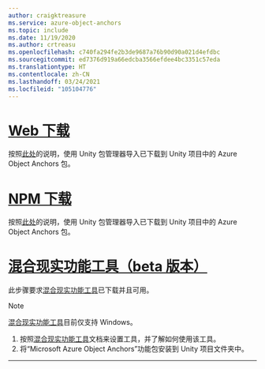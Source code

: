 ```yaml
---
author: craigktreasure
ms.service: azure-object-anchors
ms.topic: include
ms.date: 11/19/2020
ms.author: crtreasu
ms.openlocfilehash: c740fa294fe2b3de9687a76b90d90a021d4efdbc
ms.sourcegitcommit: ed7376d919a66edcba3566efdee4bc3351c57eda
ms.translationtype: HT
ms.contentlocale: zh-CN
ms.lasthandoff: 03/24/2021
ms.locfileid: "105104776"
---
```

# <a name="web-download"></a>[Web 下载](#tab/unity-package-web-ui)

按照<a href="https://docs.unity3d.com/Manual/upm-ui-tarball.html" target="_blank">此处</a>的说明，使用 Unity 包管理器导入已下载到 Unity 项目中的 Azure Object Anchors 包。

# <a name="npm-download"></a>[NPM 下载](#tab/unity-package-npm)

按照<a href="https://docs.unity3d.com/Manual/upm-ui-tarball.html" target="_blank">此处</a>的说明，使用 Unity 包管理器导入已下载到 Unity 项目中的 Azure Object Anchors 包。

# <a name="mixed-reality-feature-tool-beta"></a>[混合现实功能工具（beta 版本）](#tab/unity-package-mixed-reality-feature-tool)

此步骤要求<a href="/windows/mixed-reality/develop/unity/welcome-to-mr-feature-tool" target="_blank">混合现实功能工具</a>已下载并且可用。

> [!NOTE]
> <a a href="/windows/mixed-reality/develop/unity/welcome-to-mr-feature-tool" target="_blank">混合现实功能工具</a>目前仅支持 Windows。

1. 按照<a href="/windows/mixed-reality/develop/unity/welcome-to-mr-feature-tool" target="_blank">混合现实功能工具</a>文档来设置工具，并了解如何使用该工具。
2. 将“Microsoft Azure Object Anchors”功能包安装到 Unity 项目文件夹中。

---